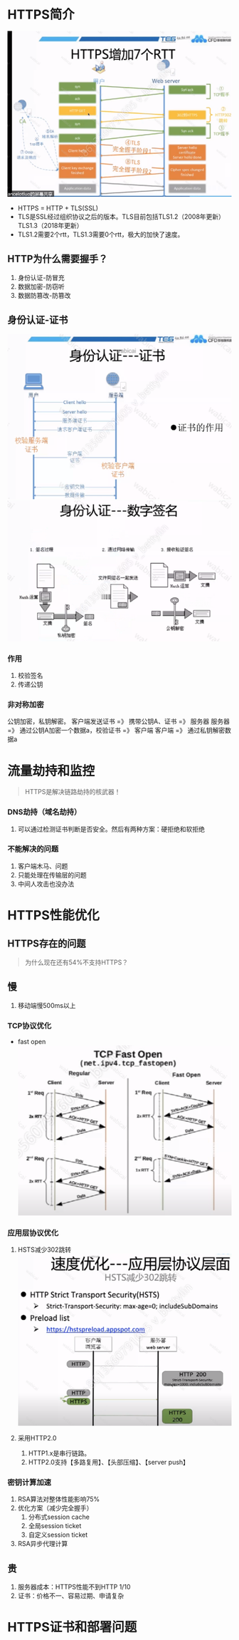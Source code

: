 # HTTPS简介
![](./img/18、HTTPS原理以及最佳时间/HTTPS交互流程.jpg)

- HTTPS = HTTP + TLS(SSL)
- TLS是SSL经过组织协议之后的版本。TLS目前包括TLS1.2（2008年更新）TLS1.3（2018年更新）
- TLS1.2需要2个rtt，TLS1.3需要0个rtt，极大的加快了速度。

## HTTP为什么需要握手？
1. 身份认证-防冒充
2. 数据加密-防窃听
3. 数据防篡改-防篡改
 
## 身份认证-证书
![](./img/18、HTTPS原理以及最佳时间/HTTPS证书的作用.jpg)
![](./img/18、HTTPS原理以及最佳时间/数字签名.jpg)

### 作用
1. 校验签名
2. 传递公钥


### 非对称加密
公钥加密，私钥解密。
客户端发送证书 =》 携带公钥A、证书 =》 服务器
服务器 =》 通过公钥A加密一个数据a，校验证书 =》 客户端
客户端 =》 通过私钥解密数据a
# 流量劫持和监控
> HTTPS是解决链路劫持的核武器！

### DNS劫持（域名劫持）
   1. 可以通过检测证书判断是否安全。然后有两种方案：硬拒绝和软拒绝

### 不能解决的问题
1. 客户端木马、问题
2. 只能处理在传输层的问题
3. 中间人攻击也没办法

# HTTPS性能优化
## HTTPS存在的问题
> 为什么现在还有54%不支持HTTPS？
## 慢
1. 移动端慢500ms以上

### TCP协议优化
- fast open
![](./img/18、HTTPS原理以及最佳时间/TCP优化方案.jpg)

### 应用层协议优化
1. HSTS减少302跳转
![](./img/18、HTTPS原理以及最佳时间/HSTS.jpg)

2. 采用HTTP2.0
   1. HTTP1.x是串行链路。
   2. HTTP2.0支持【多路复用】、【头部压缩】、【server push】

### 密钥计算加速
1. RSA算法对整体性能影响75%
2. 优化方案（减少完全握手）
   1. 分布式session cache
   2. 全局session ticket
   3. 自定义session ticket
3. RSA异步代理计算
### 
## 贵
1. 服务器成本：HTTPS性能不到HTTP 1/10
2. 证书：价格不一、容易过期、申请复杂

# HTTPS证书和部署问题